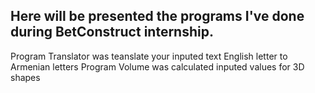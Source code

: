 ## Here will be presented the programs I've done during BetConstruct internship.<br>

Program Translator was teanslate your inputed text English letter to Armenian letters
Program Volume was calculated inputed values for 3D shapes
